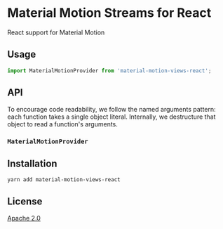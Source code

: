# Material Motion Streams for React #

React support for Material Motion

## Usage ##

```javascript
import MaterialMotionProvider from 'material-motion-views-react';


```

## API ##

To encourage code readability, we follow the named arguments pattern: each function takes a single object literal.  Internally, we destructure that object to read a function's arguments.

### `MaterialMotionProvider` ###

## Installation ##

```
yarn add material-motion-views-react
```

## License ##

[Apache 2.0](http://www.apache.org/licenses/LICENSE-2.0)
